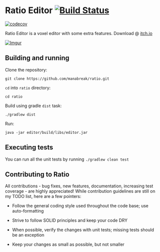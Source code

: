 # Ratio Editor [![Build Status](https://travis-ci.org/manabreak/ratio.svg?branch=master)](https://travis-ci.org/manabreak/ratio) 
[![codecov](https://codecov.io/gh/manabreak/ratio/branch/master/graph/badge.svg)](https://codecov.io/gh/manabreak/ratio)

Ratio Editor is a voxel editor with some extra features. Download @ [itch.io](https://manabreak.itch.io/ratio-editor)

[![Imgur](https://i.imgur.com/NILRZ0P.png)](https://i.imgur.com/NILRZ0P.png)

## Building and running

Clone the repository:

    git clone https://github.com/manabreak/ratio.git

`cd` into `ratio` directory:

    cd ratio

Build using gradle `dist` task:

    ./gradlew dist

Run:

    java -jar editor/build/libs/editor.jar

## Executing tests

You can run all the unit tests by running `./gradlew clean test`

## Contributing to Ratio

All contributions - bug fixes, new features, documentation, increasing test coverage - are highly appreciated! While contribution guidelines are still on my TODO list, here are a few pointers:

- Follow the general coding style used throughout the code base; use auto-formatting

- Strive to follow SOLID principles and keep your code DRY

- When possible, verify the changes with unit tests; missing tests should be an exception

- Keep your changes as small as possible, but not smaller
